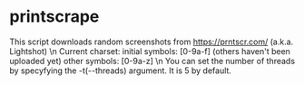 # printscrape
This script downloads random screenshots from https://prntscr.com/ (a.k.a. Lightshot)
\n
Current charset:
initial symbols: [0-9a-f] (others haven't been uploaded yet)
other symbols: [0-9a-z]
\n
You can set the number of threads by specyfying the -t(--threads) argument. It is 5 by default.
